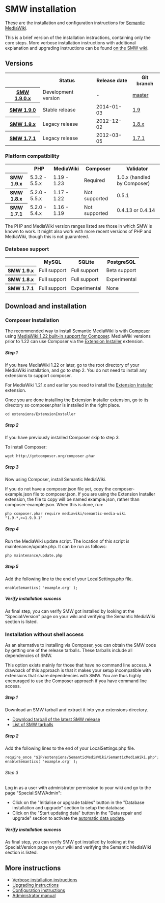 # SMW installation

These are the installation and configuration instructions for [Semantic MediaWiki](../README.md).

This is a brief version of the installation instructions, containing only the core steps. More
verbose installation instructions with additional explanation and upgrading instructions can be
found [on the SMW wiki](https://semantic-mediawiki.org/wiki/Help:Installation).

## Versions

<table>
	<tr>
		<th></th>
		<th>Status</th>
		<th>Release date</th>
		<th>Git branch</th>
	</tr>
	<tr>
		<th><a href="https://github.com/SemanticMediaWiki/SemanticMediaWiki/blob/master/docs/RELEASE-NOTES.md">SMW 1.9.0.x</a></th>
		<td>Development version</td>
		<td>-</td>
		<td><a href="https://github.com/SemanticMediaWiki/SemanticMediaWiki/tree/master">master</a></td>
	</tr>
	<tr>
		<th><a href="https://semantic-mediawiki.org/wiki/Semantic_MediaWiki_1.9.0">SMW 1.9.0</a></th>
		<td>Stable release</td>
		<td>2014-01-03</td>
		<td><a href="https://github.com/SemanticMediaWiki/SemanticMediaWiki/tree/1.9">1.9</a></td>
	</tr>
	<tr>
		<th><a href="https://semantic-mediawiki.org/wiki/Semantic_MediaWiki_1.8.0">SMW 1.8.x</a></th>
		<td>Legacy release</td>
		<td>2012-12-02</td>
		<td><a href="https://github.com/SemanticMediaWiki/SemanticMediaWiki/tree/1.8.x">1.8.x</a></td>
	</tr>
	<tr>
		<th><a href="https://semantic-mediawiki.org/wiki/Semantic_MediaWiki_1.7.1">SMW 1.7.1</a></th>
		<td>Legacy release</td>
		<td>2012-03-05</td>
		<td><a href="https://github.com/SemanticMediaWiki/SemanticMediaWiki/tree/1.7.1">1.7.1</a></td>
	</tr>
</table>

### Platform compatibility

<table>
	<tr>
		<th></th>
		<th>PHP</th>
		<th>MediaWiki</th>
		<th>Composer</th>
		<th>Validator</th>
	</tr>
	<tr>
		<th>SMW 1.9.x</th>
		<td>5.3.2 - 5.5.x</td>
		<td>1.19 - 1.23</td>
		<td>Required</td>
		<td>1.0.x (handled by Composer)</td>
	</tr>
	<tr>
		<th>SMW 1.8.x</th>
		<td>5.2.0 - 5.5.x</td>
		<td>1.17 - 1.22</td>
		<td>Not supported</td>
		<td>0.5.1</td>
	</tr>
	<tr>
		<th>SMW 1.7.1</th>
		<td>5.2.0 - 5.4.x</td>
		<td>1.16 - 1.19</td>
		<td>Not supported</td>
		<td>0.4.13 or 0.4.14</td>
	</tr>
</table>


The PHP and MediaWiki version ranges listed are those in which SMW is known to work. It might also
work with more recent versions of PHP and MediaWiki, though this is not guaranteed.

### Database support

<table>
	<tr>
		<th></th>
		<th>MySQL</th>
		<th>SQLite</th>
		<th>PostgreSQL</th>
	</tr>
	<tr>
		<th>SMW 1.9.x</th>
		<td>Full support</td>
		<td>Full support</td>
		<td>Beta support</td>
	</tr>
	<tr>
		<th>SMW 1.8.x</th>
		<td>Full support</td>
		<td>Full support</td>
		<td>Experimental</td>
	</tr>
	<tr>
		<th>SMW 1.7.1</th>
		<td>Full support</td>
		<td>Experimental</td>
		<td>None</td>
	</tr>
</table>

## Download and installation

### Composer Installation

The recommended way to install Semantic MediaWiki is with [Composer](http://getcomposer.org) using
[MediaWiki 1.22 built-in support for Composer](https://www.mediawiki.org/wiki/Composer). MediaWiki
versions prior to 1.22 can use Composer via the
[Extension Installer](https://github.com/JeroenDeDauw/ExtensionInstaller/blob/master/README.md)
extension.

##### Step 1

If you have MediaWiki 1.22 or later, go to the root directory of your MediaWiki installation,
and go to step 2. You do not need to install any extensions to support composer.

For MediaWiki 1.21.x and earlier you need to install the
[Extension Installer](https://github.com/JeroenDeDauw/ExtensionInstaller/blob/master/README.md) extension.

Once you are done installing the Extension Installer extension, go to its directory so composer.phar
is installed in the right place.

    cd extensions/ExtensionInstaller

##### Step 2

If you have previously installed Composer skip to step 3.

To install Composer:

    wget http://getcomposer.org/composer.phar

##### Step 3
    
Now using Composer, install Semantic MediaWiki.

If you do not have a composer.json file yet, copy the composer-example.json file to composer.json. If you are using the Extension Installer extension, the file to copy will be named example.json, rather than composer-example.json. When this is done, run:
    
    php composer.phar require mediawiki/semantic-media-wiki "1.9.*,>=1.9.0.1"

##### Step 4

Run the MediaWiki update script. The location of this script is maintenance/update.php. It can be run as follows:

    php maintenance/update.php

##### Step 5

Add the following line to the end of your LocalSettings.php file.

    enableSemantics( 'example.org' );

##### Verify installation success

As final step, you can verify SMW got installed by looking at the "Special:Version" page on your wiki and verifying the
Semantic MediaWiki section is listed.

### Installation without shell access

As an alternative to installing via Composer, you can obtain the SMW code by getting one of the release tarballs.
These tarballs include all dependencies of SMW.

This option exists mainly for those that have no command line access. A drawback of this approach is that it makes
your setup incompatible with extensions that share dependencies with SMW. You are thus highly encouraged to use
the Composer approach if you have command line access.

##### Step 1

Download an SMW tarball and extract it into your extensions directory.

* [Download tarball of the latest SMW release](https://sourceforge.net/projects/semediawiki/files/latest/download)
* [List of SMW tarballs](https://sourceforge.net/projects/semediawiki/files/semediawiki/)

##### Step 2

Add the following lines to the end of your LocalSettings.php file.

    require_once "$IP/extensions/SemanticMediaWiki/SemanticMediaWiki.php";
    enableSemantics( 'example.org' );

###### Step 3

Log in as a user with administrator permission to your wiki and go to the page "Special:SMWAdmin": 

* Click on the "Initialise or upgrade tables" button in the "Database installation and upgrade" section to setup the database.
* Click on the "Start updating data" button in the "Data repair and upgrade" section to activate the [automatic data update](https://semantic-mediawiki.org/wiki/Repairing_SMW).

##### Verify installation success

As final step, you can verify SMW got installed by looking at the Special:Version page on your wiki and verifying the
Semantic MediaWiki section is listed.

## More instructions

* [Verbose installation instructions](https://semantic-mediawiki.org/wiki/Help:Installation)
* [Upgrading instructions](https://semantic-mediawiki.org/wiki/Help:Installation#Upgrading)
* [Configuration instructions](https://semantic-mediawiki.org/wiki/Help:Configuration)
* [Administrator manual](https://semantic-mediawiki.org/wiki/Help:Administrator_manual)
